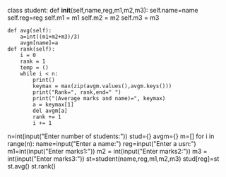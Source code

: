 class student:
    def __init__(self,name,reg,m1,m2,m3):
        self.name=name
        self.reg=reg
        self.m1 = m1
        self.m2 = m2
        self.m3 = m3
        
    def avg(self):
        a=int((m1+m2+m3)/3)
        avgm[name]=a
    def rank(self):
        i = 0
        rank = 1
        temp = ()
        while i < n:
            print()
            keymax = max(zip(avgm.values(),avgm.keys()))
            print("Rank=", rank,end=" ")
            print("(Average marks and name)=", keymax)
            a = keymax[1]
            del avgm[a]
            rank += 1
            i += 1

n=int(input("Enter number of students:"))
stud={}
avgm={}
m=[]
for i in range(n):
    name=input("Enter a name:")
    reg=input("Enter a usn:")
    m1=int(input("Enter marks1:"))
    m2 = int(input("Enter marks2:"))
    m3 = int(input("Enter marks3:"))
    st=student(name,reg,m1,m2,m3)
    stud[reg]=st
    st.avg()
st.rank() 
